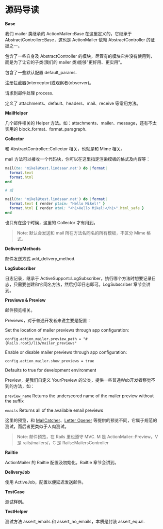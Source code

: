 # 源码导读

**Base**

我们 mailer 类继承的 ActionMailer::Base 在这里定义的，它继承于 AbstractController::Base，这也是 ActionMailer 依赖 AbstractController 的证据之一。

包含了一些自身及 AbstractController 的模块，尽管有的模块它并没有使用到，而是为了让它的子类(我们的 mailer 类)能够"更好用、更实用"。

包含了一些默认配置 default_params.

注册拦截器(interceptor)或观察者(observer)。

请求到邮件处理 process.

定义了 attachments、default、headers、mail、receive 等常用方法。

**MailHelper**

几个邮件相关的 Helper 方法。如：attachments、mailer、message，还有不太实用的 block_format、format_paragraph.

**Collector**

和 AbstractController::Collector 相关，也就是和 Mime 相关。

mail 方法可以接收一个代码块，你可以在这里指定渲染模板的格式及内容等：

```ruby
mail(to: 'mikel@test.lindsaar.net') do |format|
  format.text
  format.html
end

# 或

mail(to: 'mikel@test.lindsaar.net') do |format|
  format.text { render plain: "Hello Mikel!" }
  format.html { render html: "<h1>Hello Mikel!</h1>".html_safe }
end
```

也只有在这个时候，这里的 Collector 才有用到。

> Note: 默认会发送和 mail 所在方法名同名的所有模板，不区分 Mime 格式。

**DeliveryMethods**

邮件发送方式 add_delivery_method.

**LogSubscriber**

日志记录，继承于 ActiveSupport::LogSubscriber，执行哪个方法时想要记录日志，只需要创建和它同名方法，然后打印日志即可。LogSubscriber 章节会讲到。

**Previews & Preview**

邮件预览相关。

Previews，对于普通开发者来说主要是配置：

Set the location of mailer previews through app configuration:

    config.action_mailer.preview_path = "#{Rails.root}/lib/mailer_previews"

Enable or disable mailer previews through app configuration:

    config.action_mailer.show_previews = true

Defaults to true for development environment

Preview，是我们自定义 YourPreview 的父类，提供一些普通Web开发者察觉不到的方法，如：

`preview_name` Returns the underscored name of the mailer preview without the suffix

`emails` Returns all of the available email previews

这里的预览，和 [MailCatcher](https://github.com/sj26/mailcatcher)、[Letter Opener](https://github.com/ryanb/letter_opener) 等提供的预览不同，它属于规范的测试，而后者更类似于人肉测试。

> Note: 邮件预览，在 Rails 里也遵守 MVC. M 是 ActionMailer::Preview，V 是 rails/mailers/，C 是 Rails::MailersController

**Railtie**

ActionMailer 的 Railtie 配置及初始化。Railtie 章节会讲到。

**DeliveryJob**

使用 ActiveJob，配置以便延迟发送邮件。

**TestCase**

测试样例。

**TestHelper**

测试方法 assert_emails 和 assert_no_emails，本质是封装 assert_equal.
